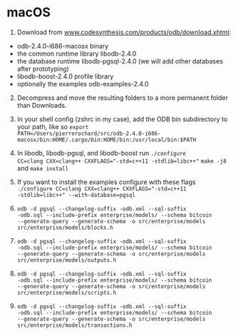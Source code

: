 macOS
==

1. Download from www.codesynthesis.com/products/odb/download.xhtml: 
 + odb-2.4.0-i686-macosx binary
 + the common runtime library libodb-2.4.0
 + the database runtime libodb-pgsql-2.4.0 (we will add other databases after prototyping)
 + libodb-boost-2.4.0 profile library
 + optionally the examples odb-examples-2.4.0 

2. Decompress and move the resulting folders to a more permanent folder than Downloads.

3. In your shell config (zshrc in my case), add the ODB bin subdirectory to your path, like so <code>export PATH=/Users/pierrerochard/src/odb-2.4.0-i686-macosx/bin:$HOME/.cargo/bin:$HOME/bin:/usr/local/bin:$PATH</code>

4. In libodb, libodb-pgsql, and libodb-boost run <code>./configure  CC=clang CXX=clang++ CXXFLAGS="-std=c++11 -stdlib=libc++"</code> <code>make -j8</code> and <code>make install</code>

5. If you want to install the examples configure with these flags <code>./configure  CC=clang CXX=clang++ CXXFLAGS="-std=c++11 -stdlib=libc++" --with-database=pgsql</code>

6. <code>odb -d pgsql --changelog-suffix -odb.xml --sql-suffix -odb.sql --include-prefix enterprise/models/ --schema bitcoin --generate-query --generate-schema -o src/enterprise/models src/enterprise/models/blocks.h</code>

7. <code>odb -d pgsql --changelog-suffix -odb.xml --sql-suffix -odb.sql --include-prefix enterprise/models/ --schema bitcoin --generate-query --generate-schema -o src/enterprise/models src/enterprise/models/outputs.h</code>

8. <code>odb -d pgsql --changelog-suffix -odb.xml --sql-suffix -odb.sql --include-prefix enterprise/models/ --schema bitcoin --generate-query --generate-schema -o src/enterprise/models src/enterprise/models/scripts.h</code>

9. <code>odb -d pgsql --changelog-suffix -odb.xml --sql-suffix -odb.sql --include-prefix enterprise/models/ --schema bitcoin --generate-query --generate-schema -o src/enterprise/models src/enterprise/models/transactions.h</code>
